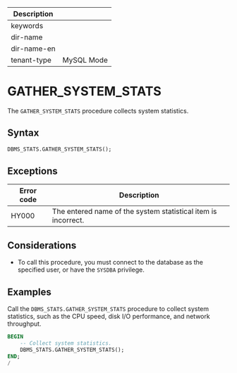 | Description |                 |
|---------------|-----------------|
| keywords |                 |
| dir-name |                 |
| dir-name-en |                 |
| tenant-type | MySQL Mode |

# GATHER_SYSTEM_STATS

The `GATHER_SYSTEM_STATS` procedure collects system statistics.

## Syntax

```sql
DBMS_STATS.GATHER_SYSTEM_STATS();
```

## Exceptions

| Error code | Description |
|-----------|------------------|
| HY000 | The entered name of the system statistical item is incorrect.  |

## Considerations

* To call this procedure, you must connect to the database as the specified user, or have the `SYSDBA` privilege.

## Examples

Call the `DBMS_STATS.GATHER_SYSTEM_STATS` procedure to collect system statistics, such as the CPU speed, disk I/O performance, and network throughput.

```sql
BEGIN
    -- Collect system statistics.
    DBMS_STATS.GATHER_SYSTEM_STATS();
END;
/
```
